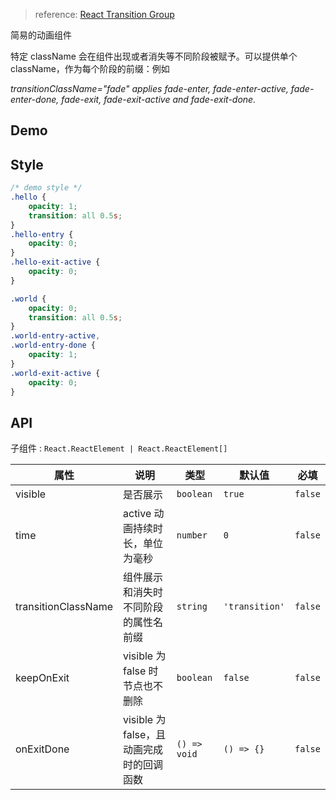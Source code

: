 > reference: [React Transition Group](https://reactcommunity.org/react-transition-group/)

简易的动画组件

特定 className 会在组件出现或者消失等不同阶段被赋予。可以提供单个 className，作为每个阶段的前缀：例如

_transitionClassName="fade" applies fade-enter, fade-enter-active, fade-enter-done, fade-exit, fade-exit-active and fade-exit-done._

## Demo

## Style

```css
/* demo style */
.hello {
    opacity: 1;
    transition: all 0.5s;
}
.hello-entry {
    opacity: 0;
}
.hello-exit-active {
    opacity: 0;
}

.world {
    opacity: 0;
    transition: all 0.5s;
}
.world-entry-active,
.world-entry-done {
    opacity: 1;
}
.world-exit-active {
    opacity: 0;
}
```

## API

子组件 : `React.ReactElement | React.ReactElement[]`

| 属性                | 说明                                     | 类型         | 默认值         | 必填    |
| ------------------- | ---------------------------------------- | ------------ | -------------- | ------- |
| visible             | 是否展示                                 | `boolean`    | `true`         | `false` |
| time                | active 动画持续时长，单位为毫秒          | `number`     | `0`            | `false` |
| transitionClassName | 组件展示和消失时不同阶段的属性名前缀     | `string`     | `'transition'` | `false` |
| keepOnExit          | visible 为 false 时节点也不删除          | `boolean`    | `false`        | `false` |
| onExitDone          | visible 为 false，且动画完成时的回调函数 | `() => void` | `() => {}`     | `false` |
